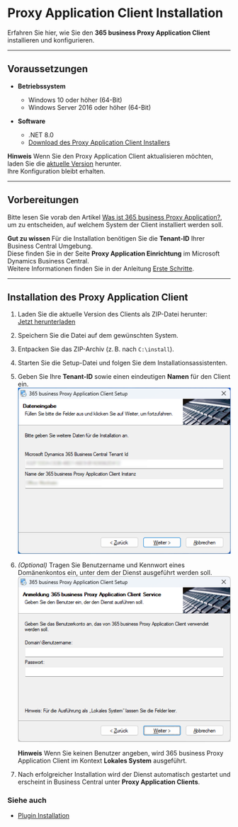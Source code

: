 # Proxy Application Client Installation

Erfahren Sie hier, wie Sie den **365 business Proxy Application Client** installieren und konfigurieren.

---

## Voraussetzungen

- **Betriebssystem**  
  - Windows 10 oder höher (64-Bit)  
  - Windows Server 2016 oder höher (64-Bit)

- **Software**  
  - .NET 8.0
  - [Download des Proxy Application Client Installers](https://365businessapi.com/api/SoftwareDownload?AppId=da472ae3-fa8a-406f-bbea-c2aafd5f77d5)


<div class="alert alert-info">
    <i class="fa-duotone fa-thin fa-lightbulb fa-lg"></i>
    <strong>Hinweis</strong>
    Wenn Sie den Proxy Application Client aktualisieren möchten, laden Sie die <a href="https://365businessapi.com/api/SoftwareDownload?AppId=da472ae3-fa8a-406f-bbea-c2aafd5f77d5">aktuelle Version</a> herunter.<br>
	Ihre Konfiguration bleibt erhalten.
</div>

---

## Vorbereitungen

Bitte lesen Sie vorab den Artikel [Was ist 365 business Proxy Application?](proxy-application-whatis.md), um zu entscheiden, auf welchem System der Client installiert werden soll.

<div class="alert alert-notice">
    <i class="fa-light fa-hand-point-up fa-lg"></i>
    <strong>Gut zu wissen</strong>
    Für die Installation benötigen Sie die <strong>Tenant-ID</strong> Ihrer Business Central Umgebung.<br>
    Diese finden Sie in der Seite <strong>Proxy Application Einrichtung</strong> im Microsoft Dynamics Business Central.<br>
    Weitere Informationen finden Sie in der Anleitung <a href="get-started.md">Erste Schritte</a>.
</div>

---

## Installation des Proxy Application Client

1. Laden Sie die aktuelle Version des Clients als ZIP-Datei herunter:<br> 
   [Jetzt herunterladen](https://365businessapi.com/api/SoftwareDownload?AppId=da472ae3-fa8a-406f-bbea-c2aafd5f77d5)
2. Speichern Sie die Datei auf dem gewünschten System.
3. Entpacken Sie das ZIP-Archiv (z. B. nach `C:\install`).
4. Starten Sie die Setup-Datei und folgen Sie dem Installationsassistenten.
5. Geben Sie Ihre **Tenant-ID** sowie einen eindeutigen **Namen** für den Client ein.<br>
   ![Dateneingabe während der Installation](/assets/images/365-business-proxy-application/c21483cf5f877db2cc391ffa37013ce6d0fca92b9ee7ecc22d7dbbf7d97403f6.png)
6. *(Optional)* Tragen Sie Benutzername und Kennwort eines Domänenkontos ein, unter dem der Dienst ausgeführt werden soll.<br>
   ![Anmeldung mit Benutzerkonto](/assets/images/365-business-proxy-application/bd510f87-83cc-471f-a2e8-bb1ef9dc428a.png)

	<div class="alert alert-info">
		<i class="fa-duotone fa-thin fa-lightbulb fa-lg"></i>
		<strong>Hinweis</strong>
		Wenn Sie keinen Benutzer angeben, wird 365 business Proxy Application Client im Kontext <strong>Lokales System</strong> ausgeführt.
	</div>

7. Nach erfolgreicher Installation wird der Dienst automatisch gestartet und erscheint in Business Central unter **Proxy Application Clients**.

### Siehe auch  

 - [Plugin Installation](plugins/install.md)